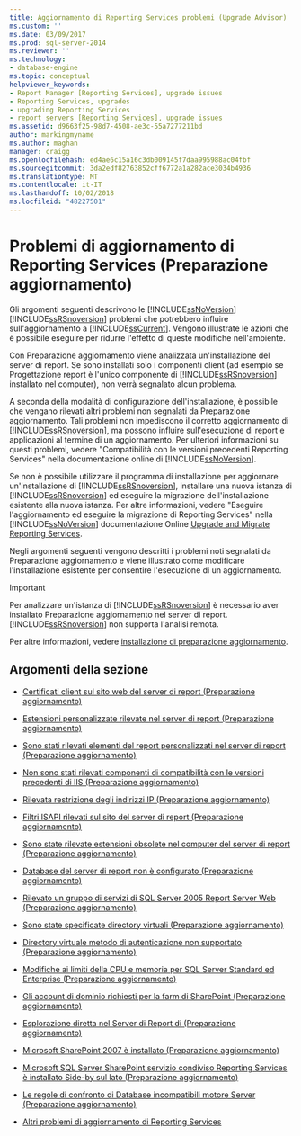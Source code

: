 ```yaml
---
title: Aggiornamento di Reporting Services problemi (Upgrade Advisor) | Microsoft Docs
ms.custom: ''
ms.date: 03/09/2017
ms.prod: sql-server-2014
ms.reviewer: ''
ms.technology:
- database-engine
ms.topic: conceptual
helpviewer_keywords:
- Report Manager [Reporting Services], upgrade issues
- Reporting Services, upgrades
- upgrading Reporting Services
- report servers [Reporting Services], upgrade issues
ms.assetid: d9663f25-98d7-4508-ae3c-55a7277211bd
author: markingmyname
ms.author: maghan
manager: craigg
ms.openlocfilehash: ed4ae6c15a16c3db009145f7daa995988ac04fbf
ms.sourcegitcommit: 3da2edf82763852cff6772a1a282ace3034b4936
ms.translationtype: MT
ms.contentlocale: it-IT
ms.lasthandoff: 10/02/2018
ms.locfileid: "48227501"
---
```

# <a name="reporting-services-upgrade-issues-upgrade-advisor"></a>Problemi di aggiornamento di Reporting Services (Preparazione aggiornamento)
  Gli argomenti seguenti descrivono le [!INCLUDE[ssNoVersion](../../includes/ssnoversion-md.md)] [!INCLUDE[ssRSnoversion](../../includes/ssrsnoversion-md.md)] problemi che potrebbero influire sull'aggiornamento a [!INCLUDE[ssCurrent](../../includes/sscurrent-md.md)]. Vengono illustrate le azioni che è possibile eseguire per ridurre l'effetto di queste modifiche nell'ambiente.  
  
 Con Preparazione aggiornamento viene analizzata un'installazione del server di report. Se sono installati solo i componenti client (ad esempio se Progettazione report è l'unico componente di [!INCLUDE[ssRSnoversion](../../includes/ssrsnoversion-md.md)] installato nel computer), non verrà segnalato alcun problema.  
  
 A seconda della modalità di configurazione dell'installazione, è possibile che vengano rilevati altri problemi non segnalati da Preparazione aggiornamento. Tali problemi non impediscono il corretto aggiornamento di [!INCLUDE[ssRSnoversion](../../includes/ssrsnoversion-md.md)], ma possono influire sull'esecuzione di report e applicazioni al termine di un aggiornamento. Per ulteriori informazioni su questi problemi, vedere "Compatibilità con le versioni precedenti Reporting Services" nella documentazione online di [!INCLUDE[ssNoVersion](../../includes/ssnoversion-md.md)].  
  
 Se non è possibile utilizzare il programma di installazione per aggiornare un'installazione di [!INCLUDE[ssRSnoversion](../../includes/ssrsnoversion-md.md)], installare una nuova istanza di [!INCLUDE[ssRSnoversion](../../includes/ssrsnoversion-md.md)] ed eseguire la migrazione dell'installazione esistente alla nuova istanza. Per altre informazioni, vedere "Eseguire l'aggiornamento ed eseguire la migrazione di Reporting Services" nella [!INCLUDE[ssNoVersion](../../includes/ssnoversion-md.md)] documentazione Online [Upgrade and Migrate Reporting Services](../../reporting-services/install-windows/upgrade-and-migrate-reporting-services.md).  
  
 Negli argomenti seguenti vengono descritti i problemi noti segnalati da Preparazione aggiornamento e viene illustrato come modificare l'installazione esistente per consentire l'esecuzione di un aggiornamento.  
  
> [!IMPORTANT]  
>  Per analizzare un'istanza di [!INCLUDE[ssRSnoversion](../../includes/ssrsnoversion-md.md)] è necessario aver installato Preparazione aggiornamento nel server di report. [!INCLUDE[ssRSnoversion](../../includes/ssrsnoversion-md.md)] non supporta l'analisi remota.  
>   
>  Per altre informazioni, vedere [installazione di preparazione aggiornamento](../../../2014/sql-server/install/installing-upgrade-advisor.md).  
  
## <a name="in-this-section"></a>Argomenti della sezione  
  
-   [Certificati client sul sito web del server di report &#40;Preparazione aggiornamento&#41;](../../../2014/sql-server/install/client-certificates-on-the-report-server-web-site-upgrade-advisor.md)  
  
-   [Estensioni personalizzate rilevate nel server di report &#40;Preparazione aggiornamento&#41;](../../../2014/sql-server/install/custom-extensions-were-detected-on-the-report-server-upgrade-advisor.md)  
  
-   [Sono stati rilevati elementi del report personalizzati nel server di report &#40;Preparazione aggiornamento&#41;](../../../2014/sql-server/install/custom-report-items-were-detected-on-the-report-server-upgrade-advisor.md)  
  
-   [Non sono stati rilevati componenti di compatibilità con le versioni precedenti di IIS &#40;Preparazione aggiornamento&#41;](../../../2014/sql-server/install/iis-backward-compatibility-components-were-not-detected-upgrade-advisor.md)  
  
-   [Rilevata restrizione degli indirizzi IP &#40;Preparazione aggiornamento&#41;](../../../2014/sql-server/install/ip-address-restriction-detected-upgrade-advisor.md)  
  
-   [Filtri ISAPI rilevati sul sito del server di report &#40;Preparazione aggiornamento&#41;](../../../2014/sql-server/install/isapi-filters-detected-on-the-report-server-site-upgrade-advisor.md)  
  
-   [Sono state rilevate estensioni obsolete nel computer del server di report &#40;Preparazione aggiornamento&#41;](../../../2014/sql-server/install/obsolete-extensions-were-detected-on-the-report-server-computer-upgrade-advisor.md)  
  
-   [Database del server di report non è configurato &#40;Preparazione aggiornamento&#41;](../../../2014/sql-server/install/report-server-database-is-not-configured-upgrade-advisor.md)  
  
-   [Rilevato un gruppo di servizi di SQL Server 2005 Report Server Web &#40;Preparazione aggiornamento&#41;](../../../2014/sql-server/install/sql-server-2005-report-server-web-service-group-detected-upgrade-advisor.md)  
  
-   [Sono state specificate directory virtuali &#40;Preparazione aggiornamento&#41;](../../../2014/sql-server/install/virtual-directories-are-unspecified-upgrade-advisor.md)  
  
-   [Directory virtuale metodo di autenticazione non supportato &#40;Preparazione aggiornamento&#41;](../../../2014/sql-server/install/virtual-directory-has-unsupported-authentication-method-upgrade-advisor.md)  
  
-   [Modifiche ai limiti della CPU e memoria per SQL Server Standard ed Enterprise &#40;Preparazione aggiornamento&#41;](../../../2014/sql-server/install/cpu-memory-limits-changes-sql-server-standard-enterprise-upgrade-advisor.md)  
  
-   [Gli account di dominio richiesti per la farm di SharePoint &#40;Preparazione aggiornamento&#41;](../../../2014/sql-server/install/domain-accounts-required-for-sharepoint-farm-upgrade-advisor.md)  
  
-   [Esplorazione diretta nel Server di Report di &#40;Preparazione aggiornamento&#41;](../../../2014/sql-server/install/direct-browsing-to-report-server-upgrade-advisor.md)  
  
-   [Microsoft SharePoint 2007 è installato &#40;Preparazione aggiornamento&#41;](../../../2014/sql-server/install/microsoft-sharepoint-2007-is-installed-upgrade-advisor.md)  
  
-   [Microsoft SQL Server SharePoint servizio condiviso Reporting Services è installato Side-by sul lato &#40;Preparazione aggiornamento&#41;](../../../2014/sql-server/install/sql-server-reporting-services-sharepoint-shared-service-side-by-side-upgrade-advisor.md)  
  
-   [Le regole di confronto di Database incompatibili motore Server &#40;Preparazione aggiornamento&#41;](../../../2014/sql-server/install/incompatible-database-engine-server-collation-upgrade-advisor.md)  
  
-   [Altri problemi di aggiornamento di Reporting Services](../../../2014/sql-server/install/other-reporting-services-upgrade-issues.md)  
  
  
